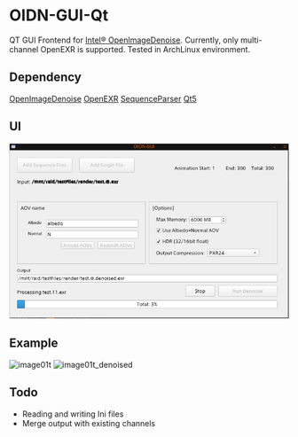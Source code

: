 # OIDN-GUI-Qt
 QT GUI Frontend for [Intel® OpenImageDenoise](https://openimagedenoise.github.io/).
 Currently, only multi-channel OpenEXR is supported.
 Tested in ArchLinux environment.

## Dependency
[OpenImageDenoise](https://github.com/OpenImageDenoise/oidn)
[OpenEXR](https://github.com/AcademySoftwareFoundation/openexr)
[SequenceParser](https://github.com/mikrosimage/sequenceparser)
[Qt5](https://www.qt.io/)

## UI
![ui](https://raw.githubusercontent.com/chr-9/OIDN-GUI-Qt/master/doc/ui.png)

## Example
![image01t](https://raw.githubusercontent.com/chr-9/oidn-gui/master/doc/01t.png)
![image01t_denoised](https://raw.githubusercontent.com/chr-9/oidn-gui/master/doc/01t_denoised.png)
<!-- ![image01](https://raw.githubusercontent.com/chr-9/oidn-gui/master/doc/01.png) -->
<!-- ![image01_denoised](https://raw.githubusercontent.com/chr-9/oidn-gui/master/doc/01_denoised.png) -->

## Todo
- Reading and writing Ini files
- Merge output with existing channels

